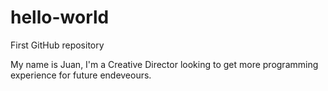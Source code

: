 # hello-world
First GitHub repository

My name is Juan, I'm a Creative Director looking to get more programming experience for future endeveours.
